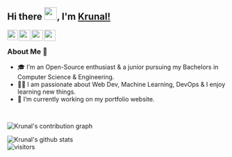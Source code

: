 ## Hi there <img src="https://github.com/TheDudeThatCode/TheDudeThatCode/blob/master/Assets/Hi.gif" width="29px">, I'm [Krunal!](https://krunalgamit.herokuapp.com/) 

<a href="https://www.linkedin.com/in/krunal-gamit/">
  <img align="left" width="24px" src="https://cdn.jsdelivr.net/npm/simple-icons@v3/icons/linkedin.svg"  />
</a>
<a href="https://twitter.com/krunalgamit_">
  <img align="left" width="26px" src="https://cdn.jsdelivr.net/npm/simple-icons@v3/icons/twitter.svg" />
</a>
<a href="mailto:krooksgeek@gmail.com">
  <img align="left" width="26px" src="https://cdn.jsdelivr.net/npm/simple-icons@v3/icons/gmail.svg" />
</a>
<a href="https://dev.to/krunalgamit">
  <img align="left" width="26px" src="https://cdn.jsdelivr.net/npm/simple-icons@v3/icons/medium.svg" />
</a>

<br />

<!--
**krooksgeek/krooksgeek** is a ✨ _special_ ✨ repository because its `README.md` (this file) appears on your GitHub profile.

Here are some ideas to get you started:

- 🔭 I’m currently working on ...
- 🌱 I’m currently learning ...
- 👯 I’m looking to collaborate on ...
- 🤔 I’m looking for help with ...
- 💬 Ask me about ...
- 📫 How to reach me: ...
- 😄 Pronouns: ...
- ⚡ Fun fact: ...
-->



### About Me 🚀

- 🎓 I’m an Open-Source enthusiast & a junior pursuing my Bachelors in Computer Science & Engineering.
- 👨‍💻 I am passionate about Web Dev, Machine Learning, DevOps & I enjoy learning new things. 
- 🔭 I’m currently working on my portfolio website.


<br/>

![Krunal's contribution graph](https://activity-graph.herokuapp.com/graph?username=krooksgeek&theme=react-dark&hide_border=true&area=true)

![Krunal's github stats](https://github-readme-stats.vercel.app/api?username=krooksgeek&show_icons=true&hide_border=true)
<br />
![visitors](https://visitor-badge.laobi.icu/badge?page_id=krooksgeek.kunal-krooksgeek)
